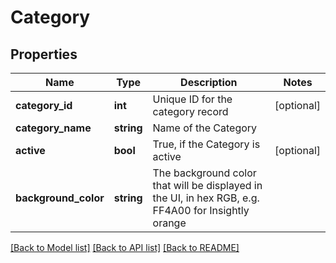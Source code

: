 # Category

## Properties
Name | Type | Description | Notes
------------ | ------------- | ------------- | -------------
**category_id** | **int** | Unique ID for the category record | [optional] 
**category_name** | **string** | Name of the Category | 
**active** | **bool** | True, if the Category is active | [optional] 
**background_color** | **string** | The background color that will be displayed in the UI, in hex RGB, e.g. FF4A00 for Insightly orange | 

[[Back to Model list]](../README.md#documentation-for-models) [[Back to API list]](../README.md#documentation-for-api-endpoints) [[Back to README]](../README.md)


